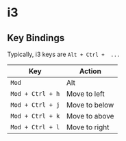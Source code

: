 # i3

## Key Bindings

Typically, i3 keys are `Alt + Ctrl +  ...`

| Key            | Action                  |
|----------------|-------------------------|
| `Mod`            | Alt                     |
| `Mod + Ctrl + h` | Move to left |
| `Mod + Ctrl + j` | Move to below |
| `Mod + Ctrl + k` | Move to above |
| `Mod + Ctrl + l` | Move to right |

